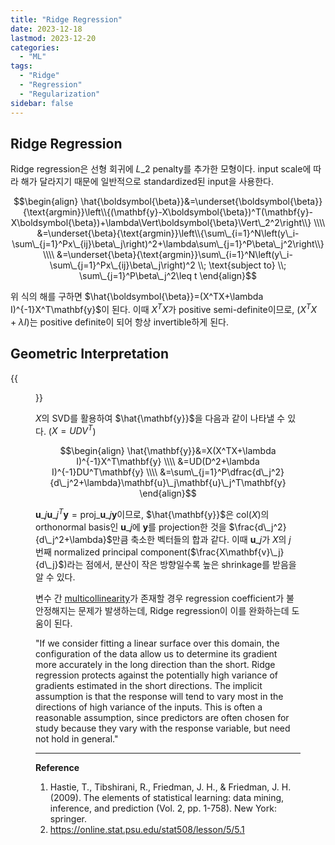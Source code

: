 ```yaml
---
title: "Ridge Regression"
date: 2023-12-18
lastmod: 2023-12-20
categories:
  - "ML"
tags:
  - "Ridge"
  - "Regression"
  - "Regularization"
sidebar: false
---
```


## Ridge Regression

Ridge regression은 선형 회귀에 $L\_2$ penalty를 추가한 모형이다. input scale에 따라 해가 달라지기 때문에 일반적으로 standardized된 input을 사용한다.

$$\begin{align}
\hat{\boldsymbol{\beta}}&=\underset{\boldsymbol{\beta}}{\text{argmin}}\left\\{(\mathbf{y}-X\boldsymbol{\beta})^T(\mathbf{y}-X\boldsymbol{\beta})+\lambda\Vert\boldsymbol{\beta}\Vert\_2^2\right\\} \\\\
&=\underset{\beta}{\text{argmin}}\left\\{\sum\_{i=1}^N\left(y\_i-\sum\_{j=1}^Px\_{ij}\beta\_j\right)^2+\lambda\sum\_{j=1}^P\beta\_j^2\right\\} \\\\
&=\underset{\beta}{\text{argmin}}\sum\_{i=1}^N\left(y\_i-\sum\_{j=1}^Px\_{ij}\beta\_j\right)^2 \\; \text{subject to} \\; \sum\_{j=1}^P\beta\_j^2\leq t
\end{align}$$

위 식의 해를 구하면 $\hat{\boldsymbol{\beta}}=(X^TX+\lambda I)^{-1}X^T\mathbf{y}$이 된다. 이때 $X^TX$가 positive semi-definite이므로, $(X^TX+\lambda I)$는 positive definite이 되어 항상 invertible하게 된다.

## Geometric Interpretation

{{<figure src="/ml/ridge1.gif" width="400">}}

$X$의 SVD를 활용하여 $\hat{\mathbf{y}}$을 다음과 같이 나타낼 수 있다. ($X=UDV^T$)

$$\begin{align}
\hat{\mathbf{y}}&=X(X^TX+\lambda I)^{-1}X^T\mathbf{y} \\\\
&=UD(D^2+\lambda I)^{-1}DU^T\mathbf{y} \\\\
&=\sum\_{j=1}^P\dfrac{d\_j^2}{d\_j^2+\lambda}\mathbf{u}\_j\mathbf{u}\_j^T\mathbf{y}
\end{align}$$

$\mathbf{u}\_j\mathbf{u}\_j^T\mathbf{y}=\text{proj}\_{\mathbf{u}\_j}\mathbf{y}$이므로, $\hat{\mathbf{y}}$은 $\text{col}(X)$의 orthonormal basis인 $\mathbf{u}\_j$에 $\mathbf{y}$를 projection한 것을 $\frac{d\_j^2}{d\_j^2+\lambda}$만큼 축소한 벡터들의 합과 같다. 이때 $\mathbf{u}\_j$가 $X$의 $j$ 번째 normalized principal component($\frac{X\mathbf{v}\_j}{d\_j}$)라는 점에서, 분산이 작은 방향일수록 높은 shrinkage를 받음을 알 수 있다.

변수 간 [multicollinearity]()가 존재할 경우 regression coefficient가 불안정해지는 문제가 발생하는데, Ridge regression이 이를 완화하는데 도움이 된다.

"If we consider fitting a linear surface over this domain, the configuration of the data allow us to determine its gradient more accurately in the long direction than the short. Ridge regression protects against the potentially high variance of gradients estimated in the short directions. The implicit assumption is that the response will tend to vary most in the directions of high variance of the inputs. This is often a reasonable assumption, since predictors are often chosen for study because they vary with the response variable, but need not hold in general."

---

**Reference**

1. Hastie, T., Tibshirani, R., Friedman, J. H., & Friedman, J. H. (2009). The elements of statistical learning: data mining, inference, and prediction (Vol. 2, pp. 1-758). New York: springer.
2. https://online.stat.psu.edu/stat508/lesson/5/5.1
